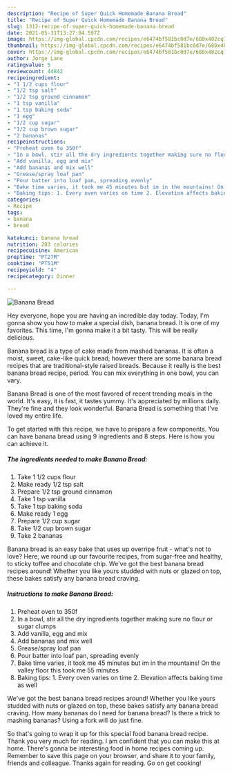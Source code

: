 ```yaml
---
description: "Recipe of Super Quick Homemade Banana Bread"
title: "Recipe of Super Quick Homemade Banana Bread"
slug: 1312-recipe-of-super-quick-homemade-banana-bread
date: 2021-05-31T13:27:04.597Z
image: https://img-global.cpcdn.com/recipes/e6474bf581bc0d7e/680x482cq70/banana-bread-recipe-main-photo.jpg
thumbnail: https://img-global.cpcdn.com/recipes/e6474bf581bc0d7e/680x482cq70/banana-bread-recipe-main-photo.jpg
cover: https://img-global.cpcdn.com/recipes/e6474bf581bc0d7e/680x482cq70/banana-bread-recipe-main-photo.jpg
author: Jorge Lane
ratingvalue: 5
reviewcount: 44842
recipeingredient:
- "1 1/2 cups flour"
- "1/2 tsp salt"
- "1/2 tsp ground cinnamon"
- "1 tsp vanilla"
- "1 tsp baking soda"
- "1 egg"
- "1/2 cup sugar"
- "1/2 cup brown sugar"
- "2 bananas"
recipeinstructions:
- "Preheat oven to 350f"
- "In a bowl, stir all the dry ingredients together making sure no flour or sugar clumps"
- "Add vanilla, egg and mix"
- "Add bananas and mix well"
- "Grease/spray loaf pan"
- "Pour batter into loaf pan, spreading evenly"
- "Bake time varies, it took me 45 minutes but im in the mountains! On the valley floor this took me 55 minutes"
- "Baking tips: 1. Every oven varies on time 2. Elevation affects baking time as well"
categories:
- Recipe
tags:
- banana
- bread

katakunci: banana bread 
nutrition: 203 calories
recipecuisine: American
preptime: "PT27M"
cooktime: "PT51M"
recipeyield: "4"
recipecategory: Dinner

---
```



![Banana Bread](https://img-global.cpcdn.com/recipes/e6474bf581bc0d7e/680x482cq70/banana-bread-recipe-main-photo.jpg)

Hey everyone, hope you are having an incredible day today. Today, I'm gonna show you how to make a special dish, banana bread. It is one of my favorites. This time, I'm gonna make it a bit tasty. This will be really delicious.

Banana bread is a type of cake made from mashed bananas. It is often a moist, sweet, cake-like quick bread; however there are some banana bread recipes that are traditional-style raised breads. Because it really is the best banana bread recipe, period. You can mix everything in one bowl, you can vary.

Banana Bread is one of the most favored of recent trending meals in the world. It's easy, it is fast, it tastes yummy. It's appreciated by millions daily. They're fine and they look wonderful. Banana Bread is something that I've loved my entire life.


To get started with this recipe, we have to prepare a few components. You can have banana bread using 9 ingredients and 8 steps. Here is how you can achieve it.

<!--inarticleads1-->

##### The ingredients needed to make Banana Bread:

1. Take 1 1/2 cups flour
1. Make ready 1/2 tsp salt
1. Prepare 1/2 tsp ground cinnamon
1. Take 1 tsp vanilla
1. Take 1 tsp baking soda
1. Make ready 1 egg
1. Prepare 1/2 cup sugar
1. Take 1/2 cup brown sugar
1. Take 2 bananas


Banana bread is an easy bake that uses up overripe fruit - what&#39;s not to love? Here, we round up our favourite recipes, from sugar-free and healthy, to sticky toffee and chocolate chip. We&#39;ve got the best banana bread recipes around! Whether you like yours studded with nuts or glazed on top, these bakes satisfy any banana bread craving. 

<!--inarticleads2-->

##### Instructions to make Banana Bread:

1. Preheat oven to 350f
1. In a bowl, stir all the dry ingredients together making sure no flour or sugar clumps
1. Add vanilla, egg and mix
1. Add bananas and mix well
1. Grease/spray loaf pan
1. Pour batter into loaf pan, spreading evenly
1. Bake time varies, it took me 45 minutes but im in the mountains! On the valley floor this took me 55 minutes
1. Baking tips: 1. Every oven varies on time 2. Elevation affects baking time as well


We&#39;ve got the best banana bread recipes around! Whether you like yours studded with nuts or glazed on top, these bakes satisfy any banana bread craving. How many bananas do I need for banana bread? Is there a trick to mashing bananas? Using a fork will do just fine. 

So that's going to wrap it up for this special food banana bread recipe. Thank you very much for reading. I am confident that you can make this at home. There's gonna be interesting food in home recipes coming up. Remember to save this page on your browser, and share it to your family, friends and colleague. Thanks again for reading. Go on get cooking!
